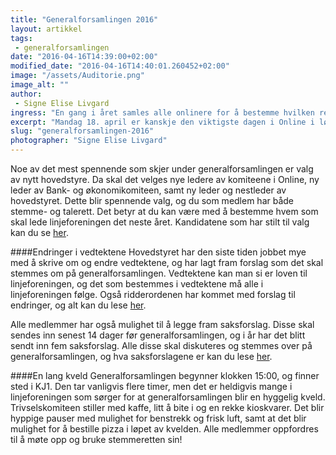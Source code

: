 ```yaml
---
title: "Generalforsamlingen 2016"
layout: artikkel
tags: 
 - generalforsamlingen
date: "2016-04-16T14:39:00+02:00"
modified_date: "2016-04-16T14:40:01.260452+02:00"
image: "/assets/Auditorie.png"
image_alt: ""
author:
 - Signe Elise Livgard
ingress: "En gang i året samles alle onlinere for å bestemme hvilken retning Online skal ta det neste året. Generalforsamlingen er linjeforeningens høyeste organ, og her gjennomgås vedtekter, regnskap, budsjett og det velges nytt hovedstyre. I år holdes generalforsamlingen mandag 18. april."
excerpt: "Mandag 18. april er kanskje den viktigste dagen i Online i løpet av året. Men hvorfor møte opp?"
slug: "generalforsamlingen-2016"
photographer: "Signe Elise Livgard"
---
```

Noe av det mest spennende som skjer under generalforsamlingen er valg av nytt hovedstyre. Da skal det velges nye ledere av komiteene i Online, ny leder av Bank- og økonomikomiteen, samt ny leder og nestleder av hovedstyret. Dette blir spennende valg, og du som medlem har både stemme- og talerett. Det betyr at du kan være med å bestemme hvem som skal lede linjeforeningen det neste året. Kandidatene som har stilt til valg kan du se [her](https://online.ntnu.no/wiki/online/generalforsamlingen/2016/valg/).

####Endringer i vedtektene
Hovedstyret har den siste tiden jobbet mye med å skrive om og endre vedtektene, og har lagt fram forslag som det skal stemmes om på generalforsamlingen. Vedtektene kan man si er loven til linjeforeningen, og det som bestemmes i vedtektene må alle i linjeforeningen følge. Også ridderordenen har kommet med forslag til endringer, og alt kan du lese [her](https://online.ntnu.no/wiki/online/generalforsamlingen/2016/vedtekstforslag/).

Alle medlemmer har også mulighet til å legge fram saksforslag. Disse skal sendes inn senest 14 dager før generalforsamlingen, og i år har det blitt sendt inn fem saksforslag. Alle disse skal diskuteres og stemmes over på generalforsamlingen, og hva saksforslagene er kan du lese [her](https://online.ntnu.no/wiki/online/generalforsamlingen/2016/saksforslag/).

####En lang kveld
Generalforsamlingen begynner klokken 15:00, og finner sted i KJ1. Den tar vanligvis flere timer, men det er heldigvis mange i linjeforeningen som sørger for at generalforsamlingen blir en hyggelig kveld. Trivselskomiteen stiller med kaffe, litt å bite i og en rekke kioskvarer. Det blir hyppige pauser med mulighet for benstrekk og frisk luft, samt at det blir mulighet for å bestille pizza i løpet av kvelden. Alle medlemmer oppfordres til å møte opp og bruke stemmeretten sin!